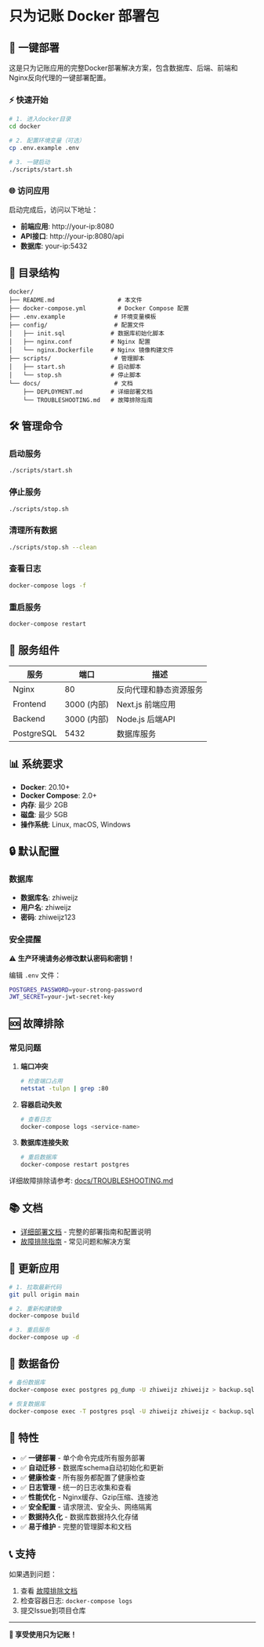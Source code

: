 # 只为记账 Docker 部署包

## 🚀 一键部署

这是只为记账应用的完整Docker部署解决方案，包含数据库、后端、前端和Nginx反向代理的一键部署配置。

### ⚡ 快速开始

```bash
# 1. 进入docker目录
cd docker

# 2. 配置环境变量（可选）
cp .env.example .env

# 3. 一键启动
./scripts/start.sh
```

### 🌐 访问应用

启动完成后，访问以下地址：

- **前端应用**: http://your-ip:8080
- **API接口**: http://your-ip:8080/api
- **数据库**: your-ip:5432

## 📁 目录结构

```
docker/
├── README.md                  # 本文件
├── docker-compose.yml         # Docker Compose 配置
├── .env.example              # 环境变量模板
├── config/                   # 配置文件
│   ├── init.sql             # 数据库初始化脚本
│   ├── nginx.conf           # Nginx 配置
│   └── nginx.Dockerfile     # Nginx 镜像构建文件
├── scripts/                  # 管理脚本
│   ├── start.sh             # 启动脚本
│   └── stop.sh              # 停止脚本
└── docs/                     # 文档
    ├── DEPLOYMENT.md        # 详细部署文档
    └── TROUBLESHOOTING.md   # 故障排除指南
```

## 🛠️ 管理命令

### 启动服务
```bash
./scripts/start.sh
```

### 停止服务
```bash
./scripts/stop.sh
```

### 清理所有数据
```bash
./scripts/stop.sh --clean
```

### 查看日志
```bash
docker-compose logs -f
```

### 重启服务
```bash
docker-compose restart
```

## 🔧 服务组件

| 服务 | 端口 | 描述 |
|------|------|------|
| Nginx | 80 | 反向代理和静态资源服务 |
| Frontend | 3000 (内部) | Next.js 前端应用 |
| Backend | 3000 (内部) | Node.js 后端API |
| PostgreSQL | 5432 | 数据库服务 |

## 📊 系统要求

- **Docker**: 20.10+
- **Docker Compose**: 2.0+
- **内存**: 最少 2GB
- **磁盘**: 最少 5GB
- **操作系统**: Linux, macOS, Windows

## 🔒 默认配置

### 数据库
- **数据库名**: zhiweijz
- **用户名**: zhiweijz
- **密码**: zhiweijz123

### 安全提醒
⚠️ **生产环境请务必修改默认密码和密钥！**

编辑 `.env` 文件：
```bash
POSTGRES_PASSWORD=your-strong-password
JWT_SECRET=your-jwt-secret-key
```

## 🆘 故障排除

### 常见问题

1. **端口冲突**
   ```bash
   # 检查端口占用
   netstat -tulpn | grep :80
   ```

2. **容器启动失败**
   ```bash
   # 查看日志
   docker-compose logs <service-name>
   ```

3. **数据库连接失败**
   ```bash
   # 重启数据库
   docker-compose restart postgres
   ```

详细故障排除请参考: [docs/TROUBLESHOOTING.md](docs/TROUBLESHOOTING.md)

## 📚 文档

- [详细部署文档](docs/DEPLOYMENT.md) - 完整的部署指南和配置说明
- [故障排除指南](docs/TROUBLESHOOTING.md) - 常见问题和解决方案

## 🔄 更新应用

```bash
# 1. 拉取最新代码
git pull origin main

# 2. 重新构建镜像
docker-compose build

# 3. 重启服务
docker-compose up -d
```

## 💾 数据备份

```bash
# 备份数据库
docker-compose exec postgres pg_dump -U zhiweijz zhiweijz > backup.sql

# 恢复数据库
docker-compose exec -T postgres psql -U zhiweijz zhiweijz < backup.sql
```

## 🌟 特性

- ✅ **一键部署** - 单个命令完成所有服务部署
- ✅ **自动迁移** - 数据库schema自动初始化和更新
- ✅ **健康检查** - 所有服务都配置了健康检查
- ✅ **日志管理** - 统一的日志收集和查看
- ✅ **性能优化** - Nginx缓存、Gzip压缩、连接池
- ✅ **安全配置** - 请求限流、安全头、网络隔离
- ✅ **数据持久化** - 数据库数据持久化存储
- ✅ **易于维护** - 完整的管理脚本和文档

## 📞 支持

如果遇到问题：

1. 查看 [故障排除文档](docs/TROUBLESHOOTING.md)
2. 检查容器日志: `docker-compose logs`
3. 提交Issue到项目仓库

---

**🎉 享受使用只为记账！**
